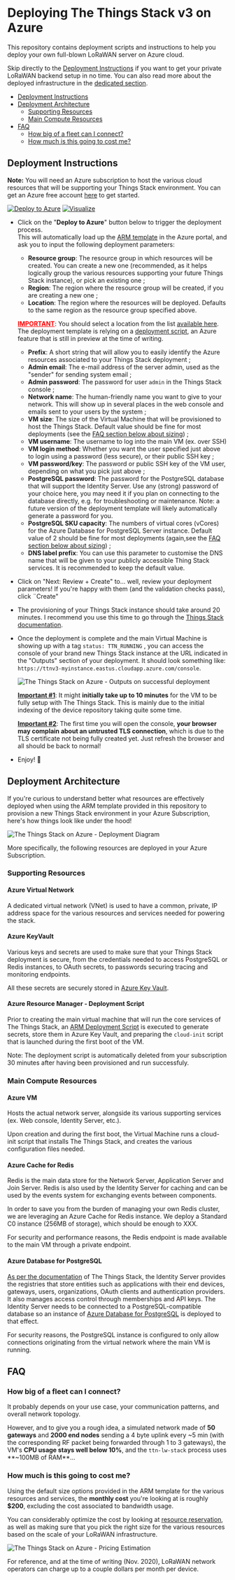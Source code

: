 # Deploying The Things Stack v3 on Azure <!-- omit in toc -->

This repository contains deployment scripts and instructions to help you deploy your own full-blown LoRaWAN server on Azure cloud.

Skip directly to the [Deployment Instructions](#deployment-instructions) if you want to get your private LoRaWAN backend setup in no time. You can also read more about the deployed infrastructure in the [dedicated section](#deployment-architecture).

- [Deployment Instructions](#deployment-instructions)
- [Deployment Architecture](#deployment-architecture)
  - [Supporting Resources](#supporting-resources)
  - [Main Compute Resources](#main-compute-resources)
- [FAQ](#faq)
  - [How big of a fleet can I connect?](#how-big-of-a-fleet-can-i-connect)
  - [How much is this going to cost me?](#how-much-is-this-going-to-cost-me)

## Deployment Instructions

**Note:** You will need an Azure subscription to host the various cloud resources that will be supporting your Things Stack environment. You can get an Azure free account [here](https://azure.microsoft.com/en-us/free/) to get started.

[![Deploy to Azure](https://aka.ms/deploytoazurebutton)](https://portal.azure.com/#create/Microsoft.Template/uri/https%3A%2F%2Fraw.githubusercontent.com%2Fkartben%2Fthethingsstack-on-azure%2Fv3.14.1%2Fthethingsstack-on-azure.json)
 [![Visualize](https://raw.githubusercontent.com/Azure/azure-quickstart-templates/master/1-CONTRIBUTION-GUIDE/images/visualizebutton.svg?sanitize=true)](http://armviz.io/#/?load=https%3A%2F%2Fraw.githubusercontent.com%2Fkartben%2Fthethingsstack-on-azure%2Fv3.14.1%2Fthethingsstack-on-azure.json)
  
- Click on the "**Deploy to Azure**" button below to trigger the deployment process.\
  This will automatically load up the [ARM template](./thethingsstack-on-azure.json) in the Azure portal, and ask you to input the following deployment parameters:

  - **Resource group**: The resource group in which resources will be created. You can create a new one (recommended, as it helps logically group the various resources supporting your future Things Stack instance), or pick an existing one ;
  - **Region**: The region where the resource group will be created, if you are creating a new one ;
  - **Location**: The region where the resources will be deployed. Defaults to the same region as the resource group specified above.

  **<font color="red"><u>IMPORTANT</u></font>**: You should select a location from the list [available here](https://docs.microsoft.com/azure/container-instances/container-instances-region-availability#linux-container-groups). The deployment template is relying on a [deployment script](https://docs.microsoft.com/azure/azure-resource-manager/templates/deployment-script-template?tabs=CLI), an Azure feature that is still in preview at the time of writing. 
  
  - **Prefix**: A short string that will allow you to easily identify the Azure resources associated to your Things Stack deployment ;
  - **Admin email**: The e-mail address of the server admin, used as the "sender" for sending system email ;
  - **Admin password**: The password for user `admin` in the Things Stack console ;
  - **Network name**: The human-friendly name you want to give to your network. This will show up in several places in the web console and emails sent to your users by the system ;
  - **VM size**: The size of the Virtual Machine that will be provisioned to host the Things Stack. Default value should be fine for most deployments (see the [FAQ section below about sizing](#how-big-of-a-fleet-can-i-connect)) ;
  - **VM username**: The username to log into the main VM (ex. over SSH)
  - **VM login method**: Whether you want the user specified just above to login using a password (less secure), or their public SSH key ;
  - **VM password/key**: The password or public SSH key of the VM user, depending on what you pick just above ;
  - **PostgreSQL password**: The password for the PostgreSQL database that will support the Identity Server. Use any (strong) password of your choice here, you may need it if you plan on connecting to the database directly, e.g. for troubleshooting or maintenance. Note: a future version of the deployment template will likely automatically generate a password for you.
  - **PostgreSQL SKU capacity**: The numbers of virtual cores (vCores) for the Azure Database for PostgreSQL Server instance. Default value of 2 should be fine for most deployments (again,see the [FAQ section below about sizing](#how-big-of-a-fleet-can-i-connect)) ; 
  - **DNS label prefix**: You can use this parameter to customise the DNS name that will be given to your publicly accessible Thing Stack services. It is recommended to keep the default value.

- Click on "Next: Review + Create" to... well, review your deployment parameters! If you're happy with them (and the validation checks pass), click ¨Create"

- The provisioning of your Things Stack instance should take around 20 minutes. I recommend you use this time to go through the [Things Stack documentation](https://thethingsstack.io/getting-started/).

- Once the deployment is complete and the main Virtual Machine is showing up with a tag `status: TTN_RUNNING` , you can access the console of your brand new Things Stack instance at the URL indicated in the "Outputs" section of your deployment. It should look something like: `https://ttnv3-myinstance.eastus.cloudapp.azure.com/console`.

  ![The Things Stack on Azure - Outputs on successful deployment][deployment-output]

  <u>**Important #1**</u>: It might **initially take up to 10 minutes** for the VM to be fully setup with The Things Stack. This is mainly due to the initial indexing of the device repository taking quite some time.

  <u>**Important #2**</u>: The first time you will open the console, **your browser may complain about an untrusted TLS connection**, which is due to the TLS certificate not being fully created yet. Just refresh the browser and all should be back to normal!

- Enjoy! 🙂

## Deployment Architecture

If you're curious to understand better what resources are effectively deployed when using the ARM template provided in this repository to provision a new Things Stack environment in your Azure Subscription, here's how things look like under the hood!

![The Things Stack on Azure - Deployment Diagram][deployment-diagram]

More specifically, the following resources are deployed in your Azure Subscription.

### Supporting Resources

#### Azure Virtual Network <!-- omit in toc -->

A dedicated virtual network (VNet) is used to have a common, private, IP address space for the various resources and services needed for powering the stack.

#### Azure KeyVault <!-- omit in toc -->

Various keys and secrets are used to make sure that your Things Stack deployment is secure, from the credentials needed to access PostgreSQL or Redis instances, to OAuth secrets, to passwords securing tracing and monitoring endpoints.

All these secrets are securely stored in [Azure Key Vault](https://azure.microsoft.com/en-us/services/key-vault/).

#### Azure Resource Manager - Deployment Script <!-- omit in toc -->

Prior to creating the main virtual machine that will run the core services of The Things Stack, an [ARM Deployment Script](https://docs.microsoft.com/en-us/azure/azure-resource-manager/templates/deployment-script-template) is executed to generate secrets, store them in Azure Key Vault, and preparing the `cloud-init` script that is launched during the first boot of the VM. 

Note: The deployment script is automatically deleted from your subscription 30 minutes after having been provisioned and run successfuly.

### Main Compute Resources

#### Azure VM <!-- omit in toc -->

Hosts the actual network server, alongside its various supporting services (ex. Web console, Identity Server, etc.).

Upon creation and during the first boot, the Virtual Machine runs a cloud-init script that installs The Things Stack, and creates the various configuration files needed.

#### Azure Cache for Redis <!-- omit in toc --> 

Redis is the main data store for the Network Server, Application Server and Join Server. Redis is also used by the Identity Server for caching and can be used by the events system for exchanging events between components.

In order to save you from the burden of managing your own Redis cluster, we are leveraging an Azure Cache for Redis instance. We deploy a Standard C0 instance (256MB of storage), which should be enough to XXX.

For security and performance reasons, the Redis endpoint is made available to the main VM through a private endpoint.

#### Azure Database for PostgreSQL <!-- omit in toc --> 

[As per the documentation](https://thethingsstack.io/reference/components/identity-server/) of The Things Stack, the Identity Server provides the registries that store entities such as applications with their end devices, gateways, users, organizations, OAuth clients and authentication providers. It also manages access control through memberships and API keys. The Identity Server needs to be connected to a PostgreSQL-compatible database so an instance of [Azure Database for PostgreSQL](https://azure.microsoft.com/en-us/services/postgresql/) is deployed to that effect.

For security reasons, the PostgreSQL instance is configured to only allow connections originating from the virtual network where the main VM is running.

## FAQ

### How big of a fleet can I connect?

It probably depends on your use case, your communication patterns, and overall network topology. 

However, and to give you a rough idea, a simulated network made of **50 gateways** and **2000 end nodes** sending a 4 byte uplink every ~5 min (with the corresponding RF packet being forwarded through 1 to 3 gateways), the VM's **CPU usage stays well below 10%**, and the `ttn-lw-stack` process uses **~100MB of RAM**…

### How much is this going to cost me?

Using the default size options provided in the ARM template for the various resources and services, the **monthly cost** you're looking at is roughly **$200**, excluding the cost associated to bandwidth usage. 

You can considerably optimize the cost by looking at [resource reservation](https://docs.microsoft.com/en-us/azure/cost-management-billing/reservations/save-compute-costs-reservations), as well as making sure that you pick the right size for the various resources based on the scale of your LoRaWAN infrastructure.

![The Things Stack on Azure - Pricing Estimation][pricing-img]

For reference, and at the time of writing (Nov. 2020), LoRaWAN network operators can charge up to a couple dollars per month per device.

[//]: # (Image References)

[deployment-output]: ./assets/deployment-output.png "The Things Stack on Azure - ARM Deployment outputs in the Azure Portal"

[deployment-diagram]: ./assets/deployment-diagram.svg "The Things Stack on Azure - Deployment Diagram"

[pricing-img]: ./assets/pricing-overview.png "The Things Stack on Azure - Pricing Estimation"

